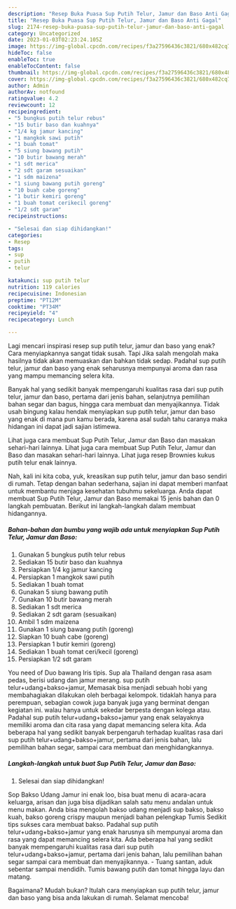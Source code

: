 ```yaml
---
description: "Resep Buka Puasa Sup Putih Telur, Jamur dan Baso Anti Gagal"
title: "Resep Buka Puasa Sup Putih Telur, Jamur dan Baso Anti Gagal"
slug: 2174-resep-buka-puasa-sup-putih-telur-jamur-dan-baso-anti-gagal
category: Uncategorized
date: 2023-01-03T02:23:24.105Z
image: https://img-global.cpcdn.com/recipes/f3a27596436c3821/680x482cq70/sup-putih-telur-jamur-dan-baso-foto-resep-utama.jpg
hideToc: false
enableToc: true
enableTocContent: false
thumbnail: https://img-global.cpcdn.com/recipes/f3a27596436c3821/680x482cq70/sup-putih-telur-jamur-dan-baso-foto-resep-utama.jpg
cover: https://img-global.cpcdn.com/recipes/f3a27596436c3821/680x482cq70/sup-putih-telur-jamur-dan-baso-foto-resep-utama.jpg
author: Admin
authorAv: notfound
ratingvalue: 4.2
reviewcount: 12
recipeingredient:
- "5 bungkus putih telur rebus"
- "15 butir baso dan kuahnya"
- "1/4 kg jamur kancing"
- "1 mangkok sawi putih"
- "1 buah tomat"
- "5 siung bawang putih"
- "10 butir bawang merah"
- "1 sdt merica"
- "2 sdt garam sesuaikan"
- "1 sdm maizena"
- "1 siung bawang putih goreng"
- "10 buah cabe goreng"
- "1 butir kemiri goreng"
- "1 buah tomat cerikecil goreng"
- "1/2 sdt garam"
recipeinstructions:

- "Selesai dan siap dihidangkan!"
categories:
- Resep
tags:
- sup
- putih
- telur

katakunci: sup putih telur 
nutrition: 119 calories
recipecuisine: Indonesian
preptime: "PT12M"
cooktime: "PT34M"
recipeyield: "4"
recipecategory: Lunch

---
```



Lagi mencari inspirasi resep sup putih telur, jamur dan baso yang enak? Cara menyiapkannya sangat tidak susah. Tapi Jika salah mengolah maka hasilnya tidak akan memuaskan dan bahkan tidak sedap. Padahal sup putih telur, jamur dan baso yang enak seharusnya mempunyai aroma dan rasa yang mampu memancing selera kita.


Banyak hal yang sedikit banyak mempengaruhi kualitas rasa dari sup putih telur, jamur dan baso, pertama dari jenis bahan, selanjutnya pemilihan bahan segar dan bagus, hingga cara membuat dan menyajikannya. Tidak usah bingung kalau hendak menyiapkan sup putih telur, jamur dan baso yang enak di mana pun kamu berada, karena asal sudah tahu caranya maka hidangan ini dapat jadi sajian istimewa.

Lihat juga cara membuat Sup Putih Telur, Jamur dan Baso dan masakan sehari-hari lainnya. Lihat juga cara membuat Sup Putih Telur, Jamur dan Baso dan masakan sehari-hari lainnya. Lihat juga resep Brownies kukus putih telur enak lainnya.


Nah, kali ini kita coba, yuk, kreasikan sup putih telur, jamur dan baso sendiri di rumah. Tetap dengan bahan sederhana, sajian ini dapat memberi manfaat untuk membantu menjaga kesehatan tubuhmu sekeluarga. Anda dapat membuat Sup Putih Telur, Jamur dan Baso memakai 15 jenis bahan dan 0 langkah pembuatan. Berikut ini langkah-langkah dalam membuat hidangannya.

<!--inarticleads1-->

##### Bahan-bahan dan bumbu yang wajib ada untuk menyiapkan Sup Putih Telur, Jamur dan Baso:

1. Gunakan 5 bungkus putih telur rebus
1. Sediakan 15 butir baso dan kuahnya
1. Persiapkan 1/4 kg jamur kancing
1. Persiapkan 1 mangkok sawi putih
1. Sediakan 1 buah tomat
1. Gunakan 5 siung bawang putih
1. Gunakan 10 butir bawang merah
1. Sediakan 1 sdt merica
1. Sediakan 2 sdt garam (sesuaikan)
1. Ambil 1 sdm maizena
1. Gunakan 1 siung bawang putih (goreng)
1. Siapkan 10 buah cabe (goreng)
1. Persiapkan 1 butir kemiri (goreng)
1. Sediakan 1 buah tomat ceri/kecil (goreng)
1. Persiapkan 1/2 sdt garam


You need of Duo bawang Iris tipis. Sup ala Thailand dengan rasa asam pedas, berisi udang dan jamur merang. sup putih telur+udang+bakso+jamur, Memasak bisa menjadi sebuah hobi yang membahagiakan dilakukan oleh berbagai kelompok. tidaklah hanya para perempuan, sebagian cowok juga banyak juga yang berminat dengan kegiatan ini. walau hanya untuk sekedar berpesta dengan kolega atau. Padahal sup putih telur+udang+bakso+jamur yang enak selayaknya memiliki aroma dan cita rasa yang dapat memancing selera kita. Ada beberapa hal yang sedikit banyak berpengaruh terhadap kualitas rasa dari sup putih telur+udang+bakso+jamur, pertama dari jenis bahan, lalu pemilihan bahan segar, sampai cara membuat dan menghidangkannya. 

<!--inarticleads2-->

##### Langkah-langkah untuk buat Sup Putih Telur, Jamur dan Baso:


1. Selesai dan siap dihidangkan!

Sop Bakso Udang Jamur ini enak loo, bisa buat menu di acara-acara keluarga, arisan dan juga bisa dijadikan salah satu menu andalan untuk menu makan. Anda bisa mengolah bakso udang menjadi sup bakso, bakso kuah, bakso goreng crispy maupun menjadi bahan pelengkap Tumis Sedikit tips sukses cara membuat bakso. Padahal sup putih telur+udang+bakso+jamur yang enak harusnya sih mempunyai aroma dan rasa yang dapat memancing selera kita. Ada beberapa hal yang sedikit banyak mempengaruhi kualitas rasa dari sup putih telur+udang+bakso+jamur, pertama dari jenis bahan, lalu pemilihan bahan segar sampai cara membuat dan menyajikannya. - Tuang santan, aduk sebentar sampai mendidih. Tumis bawang putih dan tomat hingga layu dan matang. 

Bagaimana? Mudah bukan? Itulah cara menyiapkan sup putih telur, jamur dan baso yang bisa anda lakukan di rumah. Selamat mencoba!
